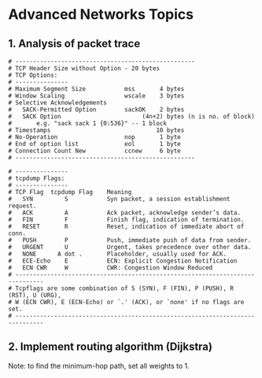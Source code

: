 # Advanced Networks Topics

## 1. Analysis of packet trace
    # ---------------------------------------------------
    # TCP Header Size without Option - 20 bytes
    # TCP Options:
    # ---------------
    # Maximum Segment Size           mss       4 bytes
    # Window Scaling                 wscale    3 bytes
    # Selective Acknowledgements
    #   SACK-Permitted Option        sackOK    2 bytes
    #   SACK Option                       (4n+2) bytes (n is no. of block)
    #       e.g. "sack sack 1 {0:536}" -- 1 block
    # Timestamps                              10 bytes
    # No-Operation                   nop       1 byte
    # End of option list             eol       1 byte
    # Connection Count New           ccnew     6 byte
    # ---------------------------------------------------
    
    # ---------------
    # tcpdump Flags:
    # ---------------
    # TCP Flag	tcpdump Flag	Meaning
    #   SYN	        S	        Syn packet, a session establishment request.
    #   ACK	        A	        Ack packet, acknowledge sender’s data.
    #   FIN	        F	        Finish flag, indication of termination.
    #   RESET	    R	        Reset, indication of immediate abort of conn.
    #   PUSH	    P	        Push, immediate push of data from sender.
    #   URGENT	    U	        Urgent, takes precedence over other data.
    #   NONE	  A dot .	    Placeholder, usually used for ACK.
    #   ECE-Echo    E           ECN: Explicit Congestion Notification
    #   ECN CWR     W           CWR: Congestion Window Reduced
    # ------------------------------------------------------------------------------
    # Tcpflags are some combination of S (SYN), F (FIN), P (PUSH), R (RST), U (URG),
    # W (ECN CWR), E (ECN-Echo) or `.' (ACK), or `none' if no flags are set.
    # ------------------------------------------------------------------------------

## 2. Implement routing algorithm (Dijkstra)
Note: to find the minimum-hop path, set all weights to 1.
